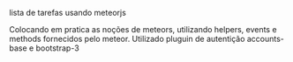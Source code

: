 lista de tarefas usando meteorjs

Colocando em pratica as noções de meteors, utilizando helpers, events e methods fornecidos pelo meteor.
Utilizado pluguin de autentição accounts-base e bootstrap-3

